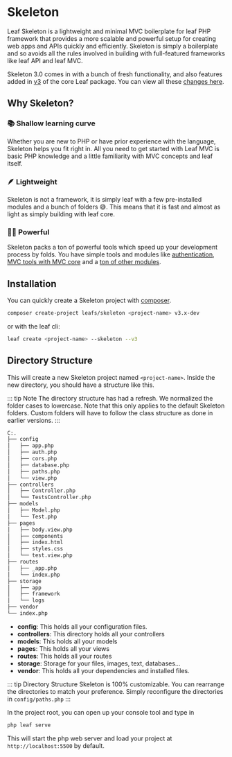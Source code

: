 # Skeleton
<!-- markdownlint-disable no-inline-html -->

Leaf Skeleton is a lightweight and minimal MVC boilerplate for leaf PHP framework that provides a more scalable and powerful setup for creating web apps and APIs quickly and efficiently. Skeleton is simply a boilerplate and so avoids all the rules involved in building with full-featured frameworks like leaf API and leaf MVC.

Skeleton 3.0 comes in with a bunch of fresh functionality, and also features added in [v3](https://leafphp.dev) of the core Leaf package. You can view all these [changes here](/docs/new/).

## Why Skeleton?

### 📚 Shallow learning curve

Whether you are new to PHP or have prior experience with the language, Skeleton helps you fit right in. All you need to get started with Leaf MVC is basic PHP knowledge and a little familiarity with MVC concepts and leaf itself.

### 🪶 Lightweight

Skeleton is not a framework, it is simply leaf with a few pre-installed modules and a bunch of folders 😅. This means that it is fast and almost as light as simply building with leaf core.

### 💪🏽 Powerful

Skeleton packs a ton of powerful tools which speed up your development process by folds. You have simple tools and modules like [authentication](https://www.leafphp.dev/modules/auth/), [MVC tools with MVC core](https://www.leafphp.dev/modules/mvc-core/) and a [ton of other modules](https://www.leafphp.dev/modules/).

## Installation

You can quickly create a Skeleton project with [composer](https://getcomposer.org).

```sh
composer create-project leafs/skeleton <project-name> v3.x-dev
```

or with the leaf cli:

```sh
leaf create <project-name> --skeleton --v3
```

## Directory Structure

This will create a new Skeleton project named `<project-name>`. Inside the new directory, you should have a structure like this.

::: tip Note
The directory structure has had a refresh. We normalized the folder cases to lowercase. Note that this only applies to the default Skeleton folders. Custom folders will have to follow the class structure as done in earlier versions.
:::

```bash
C:.
├── config
│   ├── app.php
│   ├── auth.php
│   ├── cors.php
│   ├── database.php
│   ├── paths.php
│   └── view.php
├── controllers
│   ├── Controller.php
│   └── TestsController.php
├── models
│   ├── Model.php
│   └── Test.php
├── pages
│   ├── body.view.php
│   ├── components
│   ├── index.html
│   ├── styles.css
│   └── test.view.php
├── routes
│   ├── _app.php
│   └── index.php
├── storage
│   ├── app
│   ├── framework
│   └── logs
├── vendor
└── index.php
```

- **config**: This holds all your configuration files.
- **controllers**: This directory holds all your controllers
- **models**: This holds all your models
- **pages**: This holds all your views
- **routes**: This holds all your routes
- **storage**: Storage for your files, images, text, databases...
- **vendor**: This holds all your dependencies and installed files.

::: tip Directory Structure
Skeleton is 100% customizable. You can rearrange the directories to match your preference. Simply reconfigure the directories in `config/paths.php`
:::

In the project root, you can open up your console tool and type in

```bash
php leaf serve
```

This will start the php web server and load your project at `http://localhost:5500` by default.

